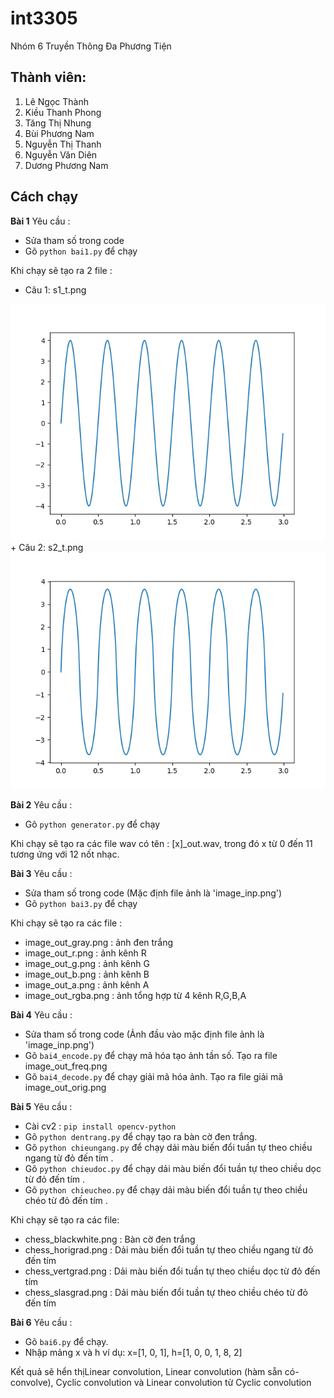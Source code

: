 # int3305
Nhóm 6 Truyền Thông Đa Phương Tiện

## Thành viên:
1. Lê Ngọc Thành 
2. Kiều Thanh Phong 
3. Tăng Thị Nhung
4. Bùi Phương Nam
5. Nguyễn Thị Thanh
6. Nguyễn Văn Diên
7. Dương Phương Nam

## Cách chạy
**Bài 1**
Yêu cầu :
+ Sửa tham số trong code
+ Gõ `python bai1.py` để chạy

Khi chạy sẽ tạo ra 2 file  :
+ Câu 1: s1_t.png
<img src=https://github.com/nghichcode/int3305/blob/master/bai1/s1_t.png>
+ Câu 2: s2_t.png
<img src=https://github.com/nghichcode/int3305/blob/master/bai1/s2_t.png>

**Bài 2**
Yêu cầu :
+ Gõ `python generator.py` để chạy

Khi chạy sẽ tạo ra các file wav có tên  : [x]_out.wav, trong đó x từ 0 đến 11 tương ứng với 12 nốt nhạc.


**Bài 3**
Yêu cầu :
+ Sửa tham số trong code (Mặc định file ảnh là 'image_inp.png')
+ Gõ `python bai3.py` để chạy

Khi chạy sẽ tạo ra các file  :
+ image_out_gray.png : ảnh đen trắng
+ image_out_r.png : ảnh kênh R
+ image_out_g.png : ảnh kênh G
+ image_out_b.png : ảnh kênh B
+ image_out_a.png : ảnh kênh A
+ image_out_rgba.png : ảnh tổng hợp từ 4 kênh R,G,B,A

**Bài 4**
Yêu cầu :
+ Sửa tham số trong code (Ảnh đầu vào mặc định file ảnh là 'image_inp.png')
+ Gõ `bai4_encode.py` để chạy mã hóa tạo ảnh tần số. Tạo ra file image_out_freq.png
+ Gõ `bai4_decode.py` để chạy giải mã hóa ảnh. Tạo ra file giải mã image_out_orig.png

**Bài 5**
Yêu cầu :
+ Cài cv2 : `pip install opencv-python`
+ Gõ `python dentrang.py` để chạy tạo ra bàn cờ đen trắng.
+ Gõ `python chieungang.py` để chạy dải màu biến đổi tuần tự theo chiều ngang từ đỏ đến tím .
+ Gõ `python chieudoc.py` để chạy dải màu biến đổi tuần tự theo chiều dọc từ đỏ đến tím .
+ Gõ `python chieucheo.py` để chạy dải màu biến đổi tuần tự theo chiều chéo từ đỏ đến tím .

Khi chạy sẽ tạo ra các file:
+ chess_blackwhite.png : Bàn cờ đen trắng
+ chess_horigrad.png : Dải màu biến đổi tuần tự theo chiều ngang từ đỏ đến tím 
+ chess_vertgrad.png : Dải màu biến đổi tuần tự theo chiều dọc từ đỏ đến tím 
+ chess_slasgrad.png : Dải màu biến đổi tuần tự theo chiều chéo từ đỏ đến tím 

**Bài 6**
Yêu cầu :
+ Gõ `bai6.py` để chạy.
+ Nhập mảng x và h ví dụ: x=[1, 0, 1], h=[1, 0, 0, 1, 8, 2]

Kết quả sẽ hển thịLinear convolution, Linear convolution (hàm sẵn có- convolve), Cyclic convolution và   Linear convolution từ Cyclic convolution 


